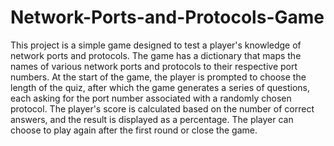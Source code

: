 # Network-Ports-and-Protocols-Game
This project is a simple game designed to test a player's knowledge of network ports and protocols. The game has a dictionary that maps the names of various network ports and protocols to their respective port numbers. At the start of the game, the player is prompted to choose the length of the quiz, after which the game generates a series of questions, each asking for the port number associated with a randomly chosen protocol. The player's score is calculated based on the number of correct answers, and the result is displayed as a percentage. The player can choose to play again after the first round or close the game.
